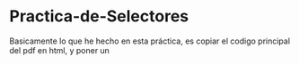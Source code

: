 # Practica-de-Selectores
Basicamente lo que he hecho en esta práctica, es copiar el codigo principal del pdf en html, y poner un <style> con la parte de css del pdf. También he creado un archivo .css, pero como no me ha salido poner allí el código, y luego vincular al html, pues lo he puesto todo dentro del archivo html. 
